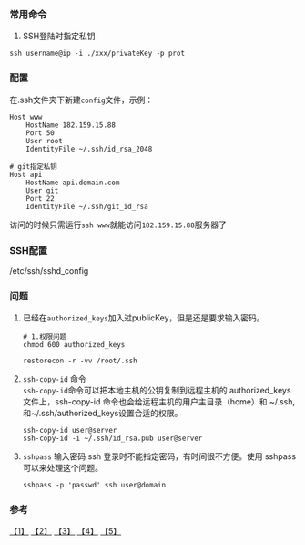 ### 常用命令

1. SSH登陆时指定私钥
```
ssh username@ip -i ./xxx/privateKey -p prot
```

### 配置
在.ssh文件夹下新建`config`文件，示例：
```
Host www
    HostName 182.159.15.88
    Port 50
    User root
    IdentityFile ~/.ssh/id_rsa_2048

# git指定私钥
Host api
    HostName api.domain.com
    User git
    Port 22
    IdentityFile ~/.ssh/git_id_rsa
```

访问的时候只需运行`ssh www`就能访问`182.159.15.88`服务器了

### SSH配置
/etc/ssh/sshd_config

### 问题
1. 已经在`authorized_keys`加入过publicKey，但是还是要求输入密码。
    ```
    # 1.权限问题
    chmod 600 authorized_keys

    restorecon -r -vv /root/.ssh
    ```

2. `ssh-copy-id` 命令  
    `ssh-copy-id`命令可以把本地主机的公钥复制到远程主机的 authorized_keys 文件上，ssh-copy-id 命令也会给远程主机的用户主目录（home）和 ~/.ssh, 和~/.ssh/authorized_keys设置合适的权限。
    ```shell
    ssh-copy-id user@server
    ssh-copy-id -i ~/.ssh/id_rsa.pub user@server
    ```
3. `sshpass` 输入密码
    ssh 登录时不能指定密码，有时间很不方便。使用 sshpass 可以来处理这个问题。
    ```shell
    sshpass -p 'passwd' ssh user@domain
    ```


### 参考
[【1】](https://segmentfault.com/q/1010000000445726) [【2】](http://serverfault.com/questions/321534/public-key-authentication-fails-only-when-sshd-is-daemon) [【3】](http://www.cnblogs.com/qcly/archive/2013/07/27/3219535.html) [【4】](http://www.2cto.com/os/201212/173257.html) [【5】](http://blog.csdn.net/wangjunjun2008/article/details/19993395)
